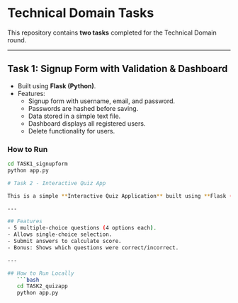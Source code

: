 # Technical Domain Tasks

This repository contains **two tasks** completed for the Technical Domain round.

---

## Task 1: Signup Form with Validation & Dashboard
- Built using **Flask (Python)**.
- Features:
  - Signup form with username, email, and password.
  - Passwords are hashed before saving.
  - Data stored in a simple text file.
  - Dashboard displays all registered users.
  - Delete functionality for users.

### How to Run
```bash
cd TASK1_signupform
python app.py

# Task 2 - Interactive Quiz App 

This is a simple **Interactive Quiz Application** built using **Flask (Python)**, HTML, and CSS.

---

## Features
- 5 multiple-choice questions (4 options each).
- Allows single-choice selection.
- Submit answers to calculate score.
- Bonus: Shows which questions were correct/incorrect.

---

## How to Run Locally
   ```bash
   cd TASK2_quizapp
   python app.py

